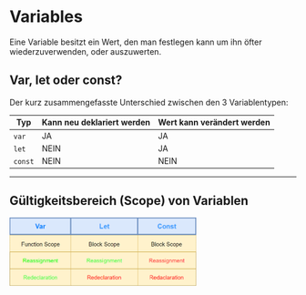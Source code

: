 # Variables
Eine Variable besitzt ein Wert, den man festlegen kann um ihn öfter wiederzuverwenden, oder auszuwerten.

## Var, let oder const?

Der kurz zusammengefasste Unterschied zwischen den 3 Variablentypen:

| Typ     | Kann neu deklariert werden | Wert kann verändert werden |
| ------- | -------------------------- | -------------------------- |
| `var`   | JA                         | JA                         |
| `let`   | NEIN                       | JA                         |
| `const` | NEIN                       | NEIN                       |

---

## Gültigkeitsbereich (Scope) von Variablen

<img src="variables.png" alt="variables" width="65%">
